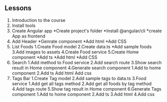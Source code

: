 ## Lessons
1. Introduction to the course
2. Install tools
3. Create Angular app
    *Create project's folder
    *Install @angular/cli
    *create App as frontend
4. Add Header
    *Genrate component
    *Add html
    *Add CSS
5. List Foods
    1.Create Food model
    2.Create data.ts
        *Add sample foods
    3.Add images to assets
    4.Create Food service
    5.Create Home component
        *Add ts
        *Add html
        *Add CSS
6. Search
    1.Add method to Food service
    2.Add search route
    3.Show search result in Home component
    4.Generate search component
        1.Add to home component
        2.Add ts
        Add html
        Add css
7. Tags Bar
    1.Create Tag model
    2.Add sample tags to data.ts
    3.Food service
        1.Add get all tags method
        2.Add get all foods by tag method
    4.Add tags route
    5.Show tag result in Home component
    6.Generate Tags component
        1.Add to home component
        2.Add ts
        3.Add html
        4.Add css
